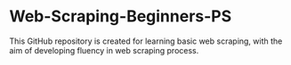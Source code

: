 # Web-Scraping-Beginners-PS
This GitHub repository is created for learning basic web scraping, with the aim of developing fluency in web scraping process.
